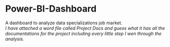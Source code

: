 # Power-BI-Dashboard
A dashboard to analyze data specializations job market. 
<br>*I have attached a word file called Project Docs and guess what it has all the documentations 
for the project including every little step I wen through the analysis.*

